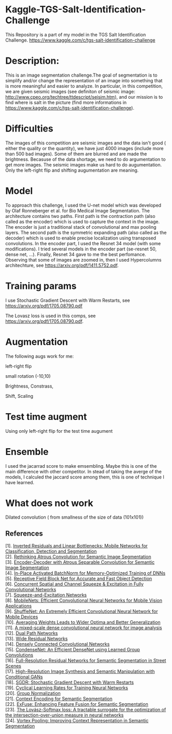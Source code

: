 # Kaggle-TGS-Salt-Identification-Challenge

This Repository is a part of my model in the TGS Salt Identification Challenge. https://www.kaggle.com/c/tgs-salt-identification-challenge

# Description:
This is an image segmentation challenge.The goal of segmentation is to simplify and/or change the representation of an image into something that is more meaningful and easier to analyze. In particular, in this competition, we are given seismic images (see definiton of seismic image: http://www.cpeo.org/techtree/ttdescript/seisim.htm), and our mission is to find where is salt in the picture (find more informations in  https://www.kaggle.com/c/tgs-salt-identification-challenge). 

# Difficulties

The images of this competition are seismic images and the data isn't good ( either  the quality or  the quantity), we have just 4000 images (include more than 500 bad images). Some of them are blurred and are made the brightness. Becasuse of the data shortage, we need to do argumentation to get more images. The seismic images make us hard to do augumentation. Only the left-right flip and shifting augumentation are meaning. 
# Model
To approach this challenge, I used the U-net model which was developed by Olaf Ronneberger et al. for Bio Medical Image Segmentation. The architecture contains two paths. First path is the contraction path (also called as the encoder) which is used to capture the context in the image. The encoder is just a traditional stack of convolutional and max pooling layers. The second path is the symmetric expanding path (also called as the decoder) which is used to enable precise localization using transposed convolutions. In the encoder part, I used the Resnet 34 model (with some modifications). I tried several models in the encoder part (se-resnet 50, dense net, ...). Finally, Resnet 34 gave to me the best perfomance. Observing that some of images are zoomed in, then I used Hypercolumns architechture, see https://arxiv.org/pdf/1411.5752.pdf. 

# Training params
I use Stochastic Gradient Descent with Warm Restarts, see https://arxiv.org/pdf/1705.08790.pdf 

The Lovasz loss is used in this comps, see https://arxiv.org/pdf/1705.08790.pdf.   
# Augmentation
 The following augs work for me: 
 
 left-right flip 
 
 small rotation (-10,10)
 
 Brightness, Constrass, 
 
 Shift, Scaling
 # Test time augment
 Using only left-right flip for the test time augument
 # Ensemble
 I used the jacarrad score to make emsembling. Maybe this is one of the main difference with other competitor. In stead of taking the averge of the models, I calculed the jaccard score among them, this is one of technique I have learned. 
 # What does not work
 Dilated convolution ( from smallness of the size of data (101x101))
 

## References
[1]. [Inverted Residuals and Linear Bottlenecks: Mobile Networks for Classification, Detection and Segmentation](https://arxiv.org/abs/1801.04381v2)  
[2]. [Rethinking Atrous Convolution for Semantic Image Segmentation](https://arxiv.org/abs/1706.05587v3)  
[3]. [Encoder-Decoder with Atrous Separable Convolution for Semantic Image Segmentation](https://arxiv.org/abs/1802.02611v2)  
[4]. [In-Place Activated BatchNorm for Memory-Optimized Training of DNNs](https://arxiv.org/abs/1712.02616v2)  
[5]. [Receptive Field Block Net for Accurate and Fast Object Detection](https://arxiv.org/abs/1711.07767v2)  
[6]. [Concurrent Spatial and Channel Squeeze & Excitation in Fully Convolutional Networks](https://arxiv.org/abs/1803.02579v1)  
[7]. [Squeeze-and-Excitation Networks](https://arxiv.org/abs/1709.01507v1)  
[8]. [MobileNets: Efficient Convolutional Neural Networks for Mobile Vision Applications](https://arxiv.org/abs/1704.04861v1)  
[9]. [ShuffleNet: An Extremely Efficient Convolutional Neural Network for Mobile Devices](https://arxiv.org/abs/1707.01083v2)  
[10]. [Averaging Weights Leads to Wider Optima and Better Generalization](https://arxiv.org/abs/1803.05407v1)  
[11]. [A mixed-scale dense convolutional neural network for image analysis](https://slidecam-camera.lbl.gov/static/asset/PNAS.pdf)  
[12]. [Dual Path Networks](https://arxiv.org/abs/1707.01629v2)  
[13]. [Wide Residual Networks](https://arxiv.org/abs/1605.07146v4)  
[14]. [Densely Connected Convolutional Networks](https://arxiv.org/abs/1608.06993v5)  
[15]. [CondenseNet: An Efficient DenseNet using Learned Group Convolutions](https://arxiv.org/abs/1711.09224v1)  
[16]. [Full-Resolution Residual Networks for Semantic Segmentation in Street Scenes](https://arxiv.org/abs/1611.08323v2)  
[17]. [High-Resolution Image Synthesis and Semantic Manipulation with Conditional GANs](https://arxiv.org/abs/1711.11585v1)  
[18]. [SGDR: Stochastic Gradient Descent with Warm Restarts](https://arxiv.org/abs/1608.03983v5)  
[19]. [Cyclical Learning Rates for Training Neural Networks](https://arxiv.org/abs/1506.01186v6)  
[20]. [Group Normalization](https://128.84.21.199/abs/1803.08494v1)  
[21]. [Context Encoding for Semantic Segmentation](https://arxiv.org/abs/1803.08904v1)  
[22]. [ExFuse: Enhancing Feature Fusion for Semantic Segmentation](https://arxiv.org/abs/1804.03821v1)  
[23]. [The Lovász-Softmax loss: A tractable surrogate for the optimization of the intersection-over-union measure in neural networks](https://arxiv.org/abs/1705.08790v2)  
[24]. [Vortex Pooling: Improving Context Representation in Semantic Segmentation](https://arxiv.org/abs/1804.06242v1)  
